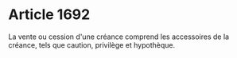 # Article 1692

La vente ou cession d'une créance comprend les accessoires de la créance, tels que caution, privilège et hypothèque.